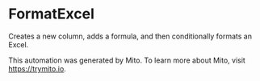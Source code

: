 
# FormatExcel

Creates a new column, adds a formula, and then conditionally formats an Excel.

This automation was generated by Mito. To learn more about Mito, visit https://trymito.io.
